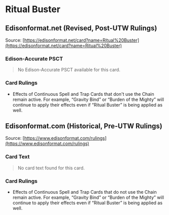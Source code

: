 # Ritual Buster

## Edisonformat.net (Revised, Post-UTW Rulings)

Source: [https://edisonformat.net/card?name=Ritual%20Buster](https://edisonformat.net/card?name=Ritual%20Buster)

### Edison-Accurate PSCT

> No Edison-Accurate PSCT available for this card.

### Card Rulings

*   Effects of Continuous Spell and Trap Cards that don't use the Chain remain active. For example, “Gravity Bind” or “Burden of the Mighty” will continue to apply their effects even if “Ritual Buster” is being applied as well.


## Edisonformat.com (Historical, Pre-UTW Rulings)

Source: [https://www.edisonformat.com/rulings](https://www.edisonformat.com/rulings)

### Card Text

> No card text found for this card.

### Card Rulings

*   Effects of Continuous Spell and Trap Cards that do not use the Chain remain active. For example, “Gravity Bind” or “Burden of the Mighty” will continue to apply their effects even if “Ritual Buster” is being applied as well.


